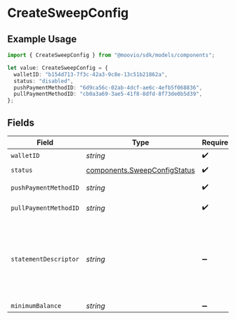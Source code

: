 # CreateSweepConfig

## Example Usage

```typescript
import { CreateSweepConfig } from "@moovio/sdk/models/components";

let value: CreateSweepConfig = {
  walletID: "b154d713-7f3c-42a3-9c8e-13c51b21862a",
  status: "disabled",
  pushPaymentMethodID: "6d9ca56c-02ab-4dcf-ae6c-4efb5f068836",
  pullPaymentMethodID: "cb0a3a69-3ae5-41f8-8dfd-8f73de0b5d39",
};
```

## Fields

| Field                                                                                                                                                           | Type                                                                                                                                                            | Required                                                                                                                                                        | Description                                                                                                                                                     |
| --------------------------------------------------------------------------------------------------------------------------------------------------------------- | --------------------------------------------------------------------------------------------------------------------------------------------------------------- | --------------------------------------------------------------------------------------------------------------------------------------------------------------- | --------------------------------------------------------------------------------------------------------------------------------------------------------------- |
| `walletID`                                                                                                                                                      | *string*                                                                                                                                                        | :heavy_check_mark:                                                                                                                                              | N/A                                                                                                                                                             |
| `status`                                                                                                                                                        | [components.SweepConfigStatus](../../models/components/sweepconfigstatus.md)                                                                                    | :heavy_check_mark:                                                                                                                                              | N/A                                                                                                                                                             |
| `pushPaymentMethodID`                                                                                                                                           | *string*                                                                                                                                                        | :heavy_check_mark:                                                                                                                                              | ID of the payment method.                                                                                                                                       |
| `pullPaymentMethodID`                                                                                                                                           | *string*                                                                                                                                                        | :heavy_check_mark:                                                                                                                                              | ID of the payment method.                                                                                                                                       |
| `statementDescriptor`                                                                                                                                           | *string*                                                                                                                                                        | :heavy_minus_sign:                                                                                                                                              | The text that appears on the banking statement. The default descriptor is a 10 character ID if an override is not set in the sweep configs statementDescriptor. |
| `minimumBalance`                                                                                                                                                | *string*                                                                                                                                                        | :heavy_minus_sign:                                                                                                                                              | N/A                                                                                                                                                             |
